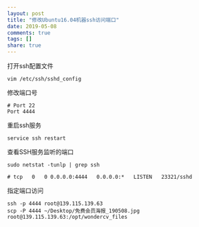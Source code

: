 ```yaml
---
layout: post
title: "修改Ubuntu16.04机器ssh访问端口"
date: 2019-05-08
comments: true
tags: []
share: true
---
```

打开ssh配置文件
```shell
vim /etc/ssh/sshd_config
```

修改端口号
```shell
# Port 22
Port 4444
```

重启ssh服务
```shell
service ssh restart
```

查看SSH服务监听的端口
```shell
sudo netstat -tunlp | grep ssh

# tcp   0   0 0.0.0.0:4444   0.0.0.0:*   LISTEN   23321/sshd
```

指定端口访问
```shell
ssh -p 4444 root@139.115.139.63
scp -P 4444 ~/Desktop/免费会员海报_190508.jpg root@139.115.139.63:/opt/wondercv_files
```
